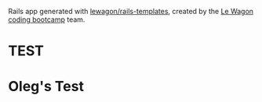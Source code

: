 Rails app generated with [lewagon/rails-templates](https://github.com/lewagon/rails-templates), created by the [Le Wagon coding bootcamp](https://www.lewagon.com) team.


# TEST
# Oleg's Test
